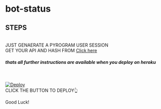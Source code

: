 # bot-status<br>
<h2>STEPS</H2><br>
JUST GENAERATE A PYROGRAM USER SESSION<br>
GET YOUR API AND HASH FROM <a href="my.telegram.org/apps">Click here</a><br>
<h5>thats all further instructions are available when you deploy on heroku</h5><br>



[![Deploy](https://www.herokucdn.com/deploy/button.svg)](https://heroku.com/deploy)<br>
CLICK THE BUTTON TO DEPLOY👆<br>

Good Luck!
